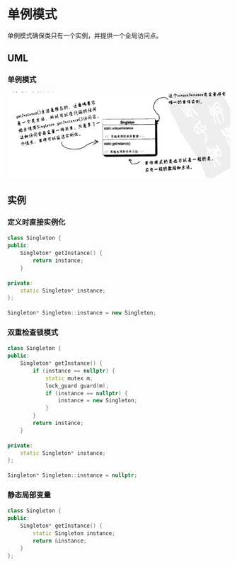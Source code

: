 # 单例模式
单例模式确保类只有一个实例，并提供一个全局访问点。

## UML
### 单例模式
![单例模式](images/singleton.png)

## 实例

### 定义时直接实例化
```cpp
class Singleton {
public:
	Singleton* getInstance() {
		return instance;
	}

private:
	static Singleton* instance;
};

Singleton* Singleton::instance = new Singleton;
```

### 双重检查锁模式
```cpp
class Singleton {
public:
	Singleton* getInstance() {
		if (instance == nullptr) {
			static mutex m;
			lock_guard guard(m);
			if (instance == nullptr) {
				instance = new Singleton;
			}
		}
		return instance;
	}

private:
	static Singleton* instance;
};

Singleton* Singleton::instance = nullptr;
```

### 静态局部变量
```cpp
class Singleton {
public:
	Singleton* getInstance() {
		static Singleton instance;
		return &instance;
	}
};
```